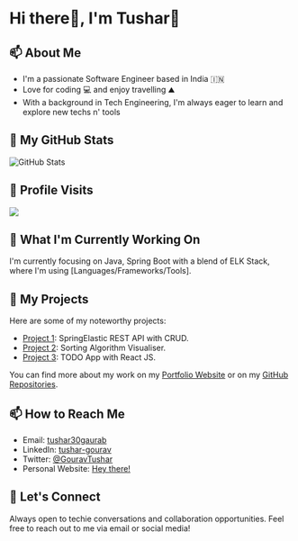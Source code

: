 <!-- 
### Hi there 👋

**tushar30gaurab/tushar30gaurab** is a ✨ _special_ ✨ repository because its `README.md` (this file) appears on your GitHub profile.

Here are some ideas to get you started:

- 🔭 I’m currently working on ...
- 🌱 I’m currently learning ...
- 👯 I’m looking to collaborate on ...
- 🤔 I’m looking for help with ...
- 💬 Ask me about ...
- 📫 How to reach me: ...
- 😄 Pronouns: ...
- ⚡ Fun fact: ...

-->

  # Hi there👋, I'm Tushar🙂

## 📫 About Me

- I'm a passionate Software Engineer based in India 🇮🇳
- Love for coding 💻 and enjoy travelling ⛰️
- With a background in Tech Engineering, I'm always eager to learn and explore new techs n' tools

## 🔭 My GitHub Stats

![GitHub Stats](https://github-readme-stats.vercel.app/api?username=tushar30gaurab&show_icons=true&theme=dark)

## 🤩 Profile Visits
![](https://komarev.com/ghpvc/?username=tushar30gaurab)

## 🌱 What I'm Currently Working On

I'm currently focusing on Java, Spring Boot with a blend of ELK Stack, where I'm using [Languages/Frameworks/Tools].

## 🚀 My Projects

Here are some of my noteworthy projects:

- [Project 1](https://github.com/tushar30gaurab/spring-boot-elasticsearch-project): SpringElastic REST API with CRUD.
- [Project 2](https://webapp-sorting-visualiser.netlify.app/): Sorting Algorithm Visualiser.
- [Project 3](https://todo-app-cp-fff89.web.app/): TODO App with React JS.

You can find more about my work on my [Portfolio Website](link-to-portfolio) or on my [GitHub Repositories](https://github.com/YourUsername?tab=repositories).

## 📫 How to Reach Me

- Email: [tushar30gaurab](mailto:tushar30gaurab@gmail.com)
- LinkedIn: [tushar-gourav](https://www.linkedin.com/in/tushar-gourav)
- Twitter: [@GouravTushar](https://twitter.com/GouravTushar)
- Personal Website: [Hey there!](https://tushar30gaurab.github.io/hey_portfolio/)

## 💬 Let's Connect

Always open to techie conversations and collaboration opportunities. Feel free to reach out to me via email or social media!


<!-- Optional: Add badges, gif, or any additional information you'd like to showcase -->

